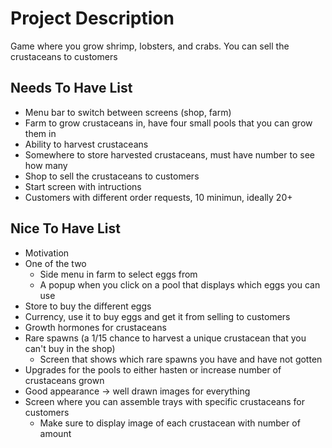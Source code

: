 # Project Description

Game where you grow shrimp, lobsters, and crabs. You can sell the crustaceans to customers

## Needs To Have List
- Menu bar to switch between screens (shop, farm)
- Farm to grow crustaceans in, have four small pools that you can grow them in
- Ability to harvest crustaceans
- Somewhere to store harvested crustaceans, must have number to see how many
- Shop to sell the crustaceans to customers
- Start screen with intructions
- Customers with different order requests, 10 minimun, ideally 20+

## Nice To Have List
- Motivation 
- One of the two
    - Side menu in farm to select eggs from
    - A popup when you click on a pool that displays which eggs you can use
- Store to buy the different eggs
- Currency, use it to buy eggs and get it from selling to customers
- Growth hormones for crustaceans 
- Rare spawns (a 1/15 chance to harvest a unique crustacean that you can't buy in the shop)
    - Screen that shows which rare spawns you have and have not gotten
- Upgrades for the pools to either hasten or increase number of crustaceans grown
- Good appearance -> well drawn images for everything
- Screen where you can assemble trays with specific crustaceans for customers
    - Make sure to display image of each crustacean with number of amount
